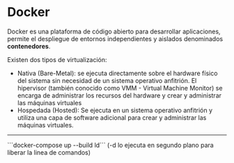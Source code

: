 # Docker
Docker es una plataforma de código abierto para desarrollar aplicaciones, permite el despliegue de entornos independientes y aislados denominados **contenedores**.

Existen dos tipos de virtualización:
+ Nativa (Bare-Metal): se ejecuta directamente sobre el hardware físico del sistema sin necesidad de un sistema operativo anfitrión. El hipervisor (también conocido como VMM - Virtual Machine Monitor) se encarga de administrar los recursos del hardware y crear y administrar las máquinas virtuales
+ Hospedada (Hosted): Se ejecuta en un sistema operativo anfitrión y utiliza una capa de software adicional para crear y administrar las máquinas virtuales.

<hr/>
```docker-compose up --build ld``` (-d lo ejecuta en segundo plano para liberar la linea de comandos)
